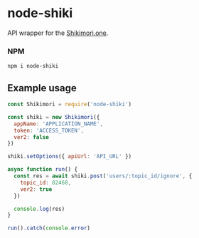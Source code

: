 # node-shiki
API wrapper for the [Shikimori.one](https://shikimori.one/).

### NPM
```
npm i node-shiki
```

## Example usage
```js
const Shikimori = require('node-shiki')

const shiki = new Shikimori({
  appName: 'APPLICATION_NAME',
  token: 'ACCESS_TOKEN',
  ver2: false
})

shiki.setOptions({ apiUrl: 'API_URL' })

async function run() {
  const res = await shiki.post('users/:topic_id/ignore', {
    topic_id: 82468,
    ver2: true
  })

  console.log(res)
}

run().catch(console.error)
```

